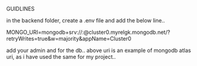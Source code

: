GUIDLINES

in the backend folder, create a .env file and add the below line..

MONGO_URI=mongodb+srv://<username>:<password>@cluster0.myrelgk.mongodb.net/?retryWrites=true&w=majority&appName=Cluster0


add your admin <username> and <password> for the db..
above uri is an example of mongodb atlas uri, as i have used the same for my project..
